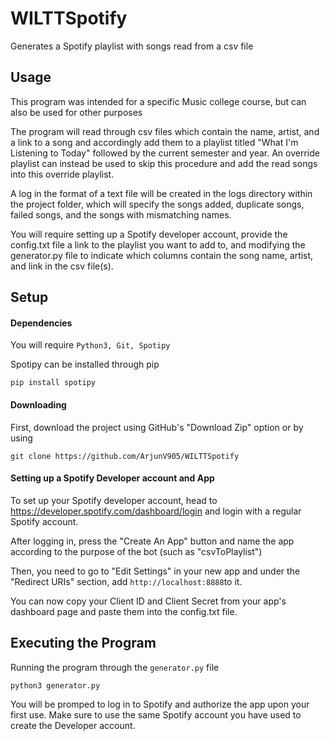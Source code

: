 # WILTTSpotify

Generates a Spotify playlist with songs read from a csv file

## Usage

This program was intended for a specific Music college course, but can also be used for other purposes

The program will read through csv files which contain the name, artist, and a link to a song and accordingly add them to a playlist titled "What I'm Listening to Today" followed by the current semester and year. An override playlist can instead be used to skip this procedure and add the read songs into this override playlist. 

A log in the format of a text file will be created in the logs directory within the project folder, which will specify the songs added, duplicate songs, failed songs, and the songs with mismatching names.

You will require setting up a Spotify developer account, 
provide the config.txt file a link to the playlist you want to add to, and modifying the generator.py file to indicate which columns contain the song name, artist, and link in the csv file(s).

## Setup

#### Dependencies
You will require ``Python3, Git, Spotipy``

Spotipy can be installed through pip
```
pip install spotipy
```

#### Downloading
First, download the project using GitHub's "Download Zip" option or by using 
```
git clone https://github.com/ArjunV905/WILTTSpotify
```

#### Setting up a Spotify Developer account and App
To set up your Spotify developer account, head to https://developer.spotify.com/dashboard/login and login with a 
regular Spotify account. 

After logging in, press the "Create An App" button and name the app according to the purpose of the bot (such as "csvToPlaylist")

Then, you need to go to "Edit Settings" in your new app and under the "Redirect URIs" section, add `http://localhost:8888`to it.

You can now copy your Client ID and Client Secret from your app's dashboard page and paste them into the config.txt file.

## Executing the Program

Running the program through the `generator.py` file
```
python3 generator.py
```

You will be promped to log in to Spotify and authorize the app upon your first use. Make sure to use the same Spotify account you have used to create the Developer account. 
